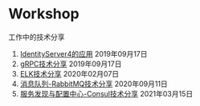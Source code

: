 # Workshop
工作中的技术分享

1. [IdentityServer4的应用](https://github.com/yrz1994/Workshop/tree/main/IdentityServer4) 2019年09月17日
2. [gRPC技术分享](https://github.com/yrz1994/Workshop/tree/main/gRPC) 2019年09月17日
3. [ELK技术分享](https://github.com/yrz1994/Workshop/tree/main/ELK) 2020年02月07日
4. [消息队列-RabbitMQ技术分享](https://github.com/yrz1994/Workshop/tree/main/RabbitMQ) 2020年09月11日
5. [服务发现与配置中心-Consul技术分享](https://github.com/yrz1994/Workshop/tree/main/Consul) 2021年03月15日
